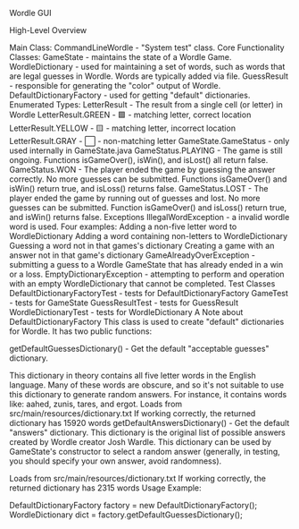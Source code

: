 Wordle GUI

High-Level Overview

Main Class:
CommandLineWordle -  "System test" class.
Core Functionality Classes:
GameState - maintains the state of a Wordle Game.
WordleDictionary - used for maintaining a set of words, such as words that are legal guesses in Wordle. Words are typically added via file.
GuessResult - responsible for generating the "color" output of Wordle.
DefaultDictionaryFactory - used for getting "default" dictionaries.
Enumerated Types:
LetterResult - The result from a single cell (or letter) in Wordle
LetterResult.GREEN - 🟩 - matching letter, correct location
LetterResult.YELLOW - 🟨 - matching letter, incorrect location
LetterResult.GRAY - ⬜ - non-matching letter
GameState.GameStatus - only used internally in GameState.java
GameStatus.PLAYING - The game is still ongoing. Functions isGameOver(), isWin(), and isLost() all return false.
GameStatus.WON - The player ended the game by guessing the answer correctly. No more guesses can be submitted. Functions isGameOver() and isWin() return true, and isLoss() returns false.
GameStatus.LOST - The player ended the game by running out of guesses and lost. No more guesses can be submitted. Function isGameOver() and isLoss() return true, and isWin() returns false.
Exceptions
IllegalWordException - a invalid wordle word is used. Four examples:
Adding a non-five letter word to WordleDictionary
Adding a word containing non-letters to WordleDictionary
Guessing a word not in that games's dictionary
Creating a game with an answer not in that game's dictionary
GameAlreadyOverException - submitting a guess to a Wordle GameState that has already ended in a win or a loss.
EmptyDictionaryException - attempting to perform and operation with an empty WordleDictionary that cannot be completed.
Test Classes
DefaultDictionaryFactoryTest - tests for DefaultDictionaryFactory
GameTest - tests for GameState
GuessResultTest - tests for GuessResult
WordleDictionaryTest - tests for WordleDictionary
A Note about DefaultDictionaryFactory
This class is used to create "default" dictionaries for Wordle. It has two public functions:

getDefaultGuessesDictionary() - Get the default "acceptable guesses" dictionary.

This dictionary in theory contains all five letter words in the English language. Many of these words are obscure, and so it's not suitable to use this dictionary to generate random answers. For instance, it contains words like: aahed, zunis, tares, and ergot.
Loads from src/main/resources/dictionary.txt
If working correctly, the returned dictionary has 15920 words
getDefaultAnswersDictionary() - Get the default "answers" dictionary. This dictionary is the original list of possible answers created by Wordle creator Josh Wardle. This dictionary can be used by GameState's constructor to select a random answer (generally, in testing, you should specify your own answer, avoid randomness).

Loads from src/main/resources/dictionary.txt
If working correctly, the returned dictionary has 2315 words
Usage Example:

DefaultDictionaryFactory factory = new DefaultDictionaryFactory();
WordleDictionary dict = factory.getDefaultGuessesDictionary();
